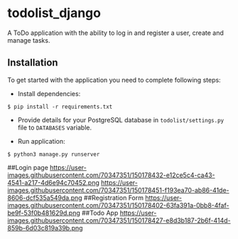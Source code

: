 # todolist_django

A ToDo application with the ability to log in and register a user, create and manage tasks.

## Installation

To get started with the application you need to complete following steps:

- Install dependencies:

```shell
$ pip install -r requirements.txt
```

- Provide details for your PostgreSQL database in `todolist/settings.py` file to `DATABASES` variable.

- Run application:

```shell
$ python3 manage.py runserver
```
##Login page
https://user-images.githubusercontent.com/70347351/150178432-e12ce5c4-ca43-4541-a217-4d6e94c70452.png
https://user-images.githubusercontent.com/70347351/150178451-f193ea70-ab86-41de-8606-dcf535a549da.png
##Registration Form
https://user-images.githubusercontent.com/70347351/150178402-63fa391a-0bb8-4faf-be9f-53f0b481629d.png
##Todo App
https://user-images.githubusercontent.com/70347351/150178427-e8d3b187-2b6f-414d-859b-6d03c819a39b.png
